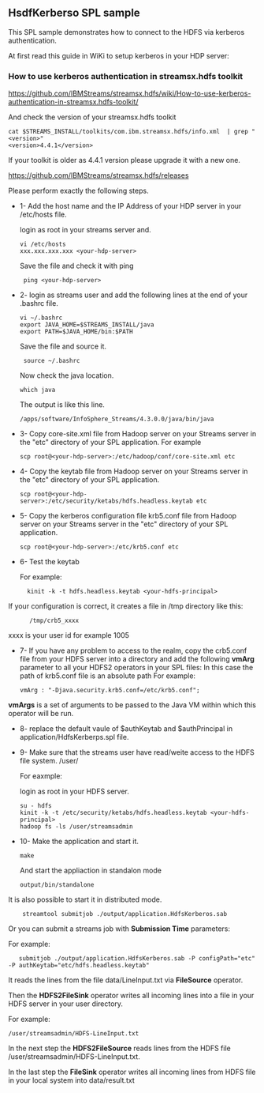 ## HsdfKerberso SPL sample 

This SPL sample demonstrates how to connect to the HDFS via kerberos authentication.

At first read this guide in WiKi to setup kerberos in your HDP server:

### How to use kerberos authentication in streamsx.hdfs toolkit
 
https://github.com/IBMStreams/streamsx.hdfs/wiki/How-to-use-kerberos-authentication-in-streamsx.hdfs-toolkit/

And check the version of your streamsx.hdfs toolkit

    cat $STREAMS_INSTALL/toolkits/com.ibm.streamsx.hdfs/info.xml  | grep "<version>"
    <version>4.4.1</version>

If your toolkit is older as 4.4.1 version please upgrade it with a new one.

 https://github.com/IBMStreams/streamsx.hdfs/releases


Please perform exactly the following steps.

   
   - 1- Add the host name and the IP Address of your HDP server in your /etc/hosts file.
   
     login as root in your streams server and.

         vi /etc/hosts
         xxx.xxx.xxx.xxx <your-hdp-server>
     
     Save the file and check it with ping
     
          ping <your-hdp-server>

   - 2- login as streams user and add the following lines at the end of your .bashrc file.
   
         vi ~/.bashrc
         export JAVA_HOME=$STREAMS_INSTALL/java
         export PATH=$JAVA_HOME/bin:$PATH

      Save the file and source it.

          source ~/.bashrc

      Now check the java location.

         which java


       The output is like this line.

         /apps/software/InfoSphere_Streams/4.3.0.0/java/bin/java


   - 3- Copy core-site.xml file from Hadoop server on your Streams server in the "etc" directory of your SPL application.
     For example 
     
         scp root@<your-hdp-server>:/etc/hadoop/conf/core-site.xml etc

   - 4- Copy the keytab file from Hadoop server on your Streams server in the "etc" directory of your SPL application.

         scp root@<your-hdp-server>:/etc/security/ketabs/hdfs.headless.keytab etc

   - 5- Copy the kerberos configuration file krb5.conf file from Hadoop server on your Streams server in the "etc" directory of your SPL application.

         scp root@<your-hdp-server>:/etc/krb5.conf etc


   - 6- Test the keytab
   
     For example:

           kinit -k -t hdfs.headless.keytab <your-hdfs-principal>
    
   If your configuration is correct, it creates a file in /tmp directory like this:

          /tmp/crb5_xxxx
          
   xxxx is your user id for example 1005  


   - 7- If you have any problem to access to the realm, copy the crb5.conf file from your HDFS server into a directory and add the following **vmArg** parameter to all your HDFS2 operators in your SPL files:
In this case the path of krb5.conf file is an absolute path 
   For example: 

         vmArg : "-Djava.security.krb5.conf=/etc/krb5.conf";

   **vmArgs** is a set of arguments to be passed to the Java VM within which this operator will be run.

   - 8-  replace the default vaule of $authKeytab and $authPrincipal in application/HdfsKerberps.spl file.
   
   - 9-  Make sure that the streams user have read/weite access to the HDFS file system. /user/<your-username>
 
     For eaxmple:
     
     login as root in your HDFS server.
    
     
         su - hdfs
         kinit -k -t /etc/security/ketabs/hdfs.headless.keytab <your-hdfs-principal>
         hadoop fs -ls /user/streamsadmin  

   - 10- Make the application and start it.

         make

     And start the appliaction in standalon mode

         output/bin/standalone

  It is also possible to start it in distributed mode.
  
        streamtool submitjob ./output/application.HdfsKerberos.sab
        
  Or you can submit a streams job with **Submission Time** parameters:
  
  For example:

       submitjob ./output/application.HdfsKerberos.sab -P configPath="etc" -P authKeytab="etc/hdfs.headless.keytab"


It reads the lines from the file data/LineInput.txt via **FileSource** operator.

Then the **HDFS2FileSink** operator writes all incoming lines into a file in your HDFS server in your user directory.

For example: 
    
    /user/streamsadmin/HDFS-LineInput.txt

In the next step the **HDFS2FileSource** reads lines from the HDFS file  /user/streamsadmin/HDFS-LineInput.txt.

In the last step the **FileSink** operator writes all incoming lines from HDFS file in your local system into data/result.txt

